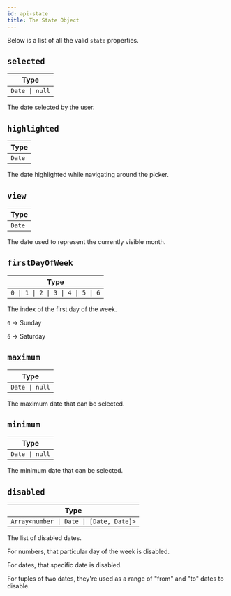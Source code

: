 ```yaml
---
id: api-state
title: The State Object
---
```


Below is a list of all the valid `state` properties.

## `selected`

| Type                          |
| ----------------------------- |
| <code>Date &vert; null</code> |

The date selected by the user.

## `highlighted`

| Type   |
| ------ |
| `Date` |

The date highlighted while navigating around the picker.

## `view`

| Type   |
| ------ |
| `Date` |

The date used to represent the currently visible month.

## `firstDayOfWeek`

| Type                                                                 |
| -------------------------------------------------------------------- |
| <code>0 &vert; 1 &vert; 2 &vert; 3 &vert; 4 &vert; 5 &vert; 6</code> |

The index of the first day of the week.

`0` → Sunday

`6` → Saturday

## `maximum`

| Type                          |
| ----------------------------- |
| <code>Date &vert; null</code> |

The maximum date that can be selected.

## `minimum`

| Type                          |
| ----------------------------- |
| <code>Date &vert; null</code> |

The minimum date that can be selected.

## `disabled`

| Type                                                       |
| ---------------------------------------------------------- |
| <code>Array<number &vert; Date &vert; [Date, Date]></code> |

The list of disabled dates.

For numbers, that particular day of the week is disabled.

For dates, that specific date is disabled.

For tuples of two dates, they're used as a range of "from" and "to" dates to disable.
